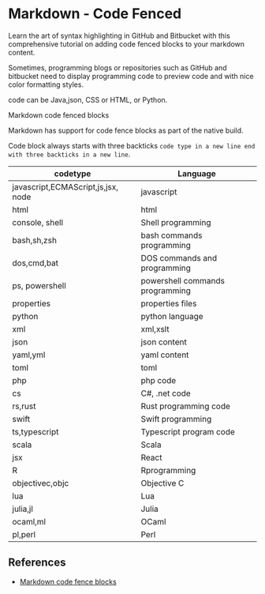 # Markdown - Code Fenced

Learn the art of syntax highlighting in GitHub and Bitbucket with this
comprehensive tutorial on adding code fenced blocks to your markdown content.

Sometimes, programming blogs or repositories such as GitHub and bitbucket need
to display programming code to preview code and with nice color formatting
styles.

code can be Java,json, CSS or HTML, or Python.

Markdown code fenced blocks

Markdown has support for code fence blocks as part of the native build.

Code block always starts with three backticks `code type in a new line end with three backticks in a new line`.

| codetype                           | Language                        |
| ---------------------------------- | ------------------------------- |
| javascript,ECMAScript,js,jsx, node | javascript                      |
| html                               | html                            |
| console, shell                     | Shell programming               |
| bash,sh,zsh                        | bash commands programming       |
| dos,cmd,bat                        | DOS commands and programming    |
| ps, powershell                     | powershell commands programming |
| properties                         | properties files                |
| python                             | python language                 |
| xml                                | xml,xslt                        |
| json                               | json content                    |
| yaml,yml                           | yaml content                    |
| toml                               | toml                            |
| php                                | php code                        |
| cs                                 | C#, .net code                   |
| rs,rust                            | Rust programming code           |
| swift                              | Swift programming               |
| ts,typescript                      | Typescript program code         |
| scala                              | Scala                           |
| jsx                                | React                           |
| R                                  | Rprogramming                    |
| objectivec,objc                    | Objective C                     |
| lua                                | Lua                             |
| julia,jl                           | Julia                           |
| ocaml,ml                           | OCaml                           |
| pl,perl                            | Perl                            |

## References

- [Markdown code fence blocks](https://www.w3schools.io/file/markdown-code-fence-blocks/)

